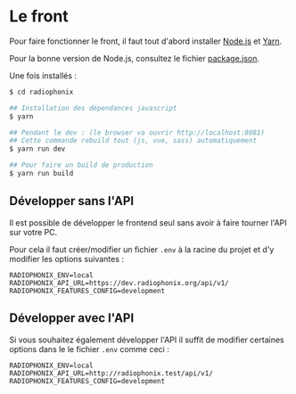 # Le front

Pour faire fonctionner le front, il faut tout d'abord installer [Node.js][node]
et [Yarn][yarn].

Pour la bonne version de Node.js, consultez le fichier [package.json][package-json].

Une fois installés :

```bash
$ cd radiophonix

## Installation des dépendances javascript
$ yarn

## Pendant le dev : (le browser va ouvrir http://localhost:8081)
## Cette commande rebuild tout (js, vue, sass) automatiquement
$ yarn run dev

## Pour faire un build de production
$ yarn run build
```

## Développer sans l'API

Il est possible de développer le frontend seul sans avoir à faire tourner
l'API sur votre PC.

Pour cela il faut créer/modifier un fichier `.env` à la racine du projet
et d'y modifier les options suivantes :

```
RADIOPHONIX_ENV=local
RADIOPHONIX_API_URL=https://dev.radiophonix.org/api/v1/
RADIOPHONIX_FEATURES_CONFIG=development
```

## Développer avec l'API

Si vous souhaitez également développer l'API il suffit de modifier certaines
options dans le le fichier `.env` comme ceci :

```
RADIOPHONIX_ENV=local
RADIOPHONIX_API_URL=http://radiophonix.test/api/v1/
RADIOPHONIX_FEATURES_CONFIG=development
```

[node]: https://nodejs.org
[yarn]: https://yarnpkg.com
[package-json]: https://gitlab.com/Radiophonix/Radiophonix/blob/dev/package.json
